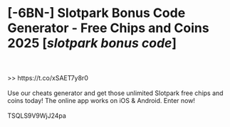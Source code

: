 # [-6BN-] Slotpark Bonus Code Generator - Free Chips and Coins 2025 [*slotpark bonus code*]
<br>
<br> >> https://t.co/xSAET7y8r0

<br>
<br>Use our cheats generator and get those unlimited Slotpark free chips and coins today! The online app works on iOS & Android. Enter now!
<br>
<br>TSQLS9V9WjJ24pa

